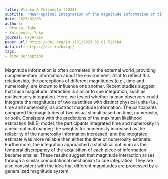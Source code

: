 ```yaml
---
title: Otsuka & Yotsumoto (2023)
subtitle: 'Near-optimal integration of the magnitude Information of time and numerosity'
date: 2023/02/03
authors:
- Otsuka, Taku
- Yotsumoto, Yuko
journal: PsyArXiv
paper_url: https://doi.org/10.1101/2023.02.01.526584
data_url: https://osf.io/bx4qt/
tags:
- time perception
---
```


Magnitude information is often correlated in the external world, providing complementary information about the environment. As if to reflect this relationship, the perceptions of different magnitudes (e.g., time and numerosity) are known to influence one another. Recent studies suggest that such magnitude interaction is similar to cue integration, such as multisensory integration. Here, we tested whether human observers could integrate the magnitudes of two quantities with distinct physical units (i.e., time and numerosity) as abstract magnitude information. The participants compared the magnitudes of two visual stimuli based on time, numerosity, or both. Consistent with the predictions of the maximum likelihood estimation (MLE) model, the participants integrated time and numerosity in a near-optimal manner; the weights for numerosity increased as the reliability of the numerosity information increased, and the integrated estimate was more reliable than either the time or numerosity estimate. Furthermore, the integration approached a statistical optimum as the temporal discrepancy of the acquisition of each piece of information became smaller. These results suggest that magnitude interaction arises through a similar computational mechanism to cue integration. They are also consistent with the idea that different magnitudes are processed by a generalized magnitude system.
